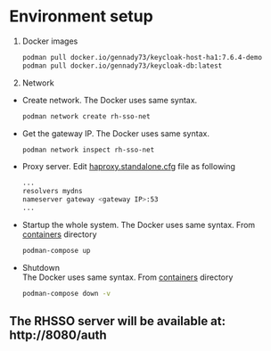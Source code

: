 # Environment setup
1. Docker images
   ```bash
   podman pull docker.io/gennady73/keycloak-host-ha1:7.6.4-demo
   podman pull docker.io/gennady73/keycloak-db:latest
   ```
2. Network 
- Create network.
  The Docker uses same syntax. 
    ```bash
    podman network create rh-sso-net
    ```
- Get the gateway IP.
  The Docker uses same syntax. 
    ```bash
    podman network inspect rh-sso-net
    ```

- Proxy server.
  Edit [haproxy.standalone.cfg](containers/haproxy/haproxy.standalone.cfg) file as following
    ```bash
    ...
    resolvers mydns
    nameserver gateway <gateway IP>:53
    ...
    ```

- Startup the whole system.
  The Docker uses same syntax. From [containers](containers) directory
    ```bash
    podman-compose up
    ```

- Shutdown  
    The Docker uses same syntax. From [containers](containers) directory
    ```bash
    podman-compose down -v
    ```
 
 
 ## The RHSSO server will be available at: http://8080/auth
